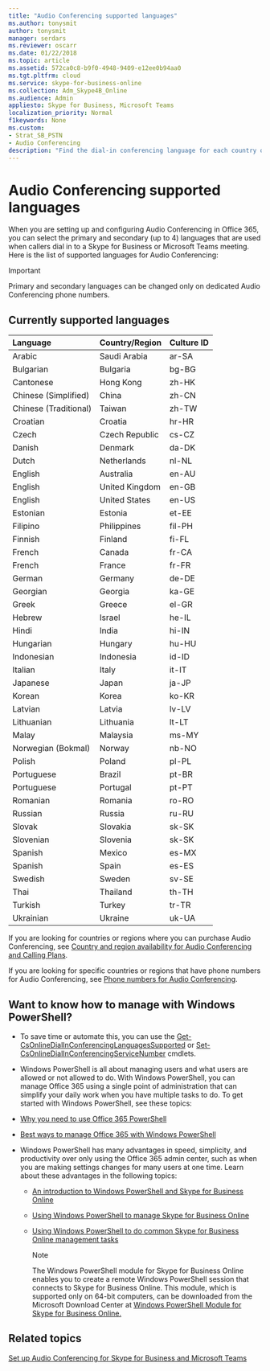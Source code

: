 ```yaml
---
title: "Audio Conferencing supported languages"
ms.author: tonysmit
author: tonysmit
manager: serdars
ms.reviewer: oscarr
ms.date: 01/22/2018
ms.topic: article
ms.assetid: 572ca0c8-b9f0-4948-9409-e12ee0b94aa0
ms.tgt.pltfrm: cloud
ms.service: skype-for-business-online
ms.collection: Adm_Skype4B_Online
ms.audience: Admin
appliesto: Skype for Business, Microsoft Teams
localization_priority: Normal
f1keywords: None
ms.custom:
- Strat_SB_PSTN
- Audio Conferencing
description: "Find the dial-in conferencing language for each country or region and the culture ID assigned (en-US, da-DK, de-DE, etc)"
---
```


# Audio Conferencing supported languages

When you are setting up and configuring Audio Conferencing in Office 365, you can select the primary and secondary (up to 4) languages that are used when callers dial in to a Skype for Business or Microsoft Teams meeting. Here is the list of supported languages for Audio Conferencing: 
  
> [!IMPORTANT]
> Primary and secondary languages can be changed only on dedicated Audio Conferencing phone numbers. 
  
## Currently supported languages

|**Language**|**Country/Region**|**Culture ID**|
|:-----|:-----|:-----|
|Arabic  <br/> |Saudi Arabia  <br/> |ar-SA  <br/> |
|Bulgarian  <br/> |Bulgaria  <br/> |bg-BG  <br/> |
|Cantonese  <br/> |Hong Kong  <br/> |zh-HK  <br/> |
|Chinese (Simplified)  <br/> |China  <br/> |zh-CN  <br/> |
|Chinese (Traditional)  <br/> |Taiwan  <br/> |zh-TW  <br/> |
|Croatian  <br/> |Croatia  <br/> |hr-HR  <br/> |
|Czech  <br/> |Czech Republic  <br/> |cs-CZ  <br/> |
|Danish  <br/> |Denmark  <br/> |da-DK  <br/> |
|Dutch  <br/> |Netherlands  <br/> |nl-NL  <br/> |
|English  <br/> |Australia  <br/> |en-AU  <br/> |
|English  <br/> |United Kingdom  <br/> |en-GB  <br/> |
|English  <br/> |United States  <br/> |en-US  <br/> |
|Estonian  <br/> |Estonia  <br/> |et-EE  <br/> |
|Filipino  <br/> |Philippines  <br/> |fil-PH  <br/> |
|Finnish  <br/> |Finland  <br/> |fi-FL  <br/> |
|French  <br/> |Canada  <br/> |fr-CA  <br/> |
|French  <br/> |France  <br/> |fr-FR  <br/> |
|German  <br/> |Germany  <br/> |de-DE  <br/> |
|Georgian  <br/> |Georgia  <br/> |ka-GE  <br/> |
|Greek  <br/> |Greece  <br/> |el-GR  <br/> |
|Hebrew  <br/> | Israel <br/> | he-IL <br/> |
|Hindi  <br/> |India  <br/> |hi-IN  <br/> |
|Hungarian  <br/> |Hungary  <br/> |hu-HU  <br/> |
|Indonesian  <br/> |Indonesia  <br/> |id-ID  <br/> |
|Italian  <br/> |Italy  <br/> | it-IT <br/> |
|Japanese  <br/> |Japan  <br/> |ja-JP  <br/> |
|Korean  <br/> |Korea  <br/> |ko-KR  <br/> |
|Latvian  <br/> |Latvia  <br/> |lv-LV  <br/> |
|Lithuanian  <br/> |Lithuania  <br/> |lt-LT  <br/> |
|Malay  <br/> |Malaysia  <br/> |ms-MY  <br/> |
|Norwegian (Bokmal)  <br/> |Norway  <br/> |nb-NO  <br/> |
|Polish  <br/> |Poland  <br/> |pl-PL  <br/> |
|Portuguese  <br/> |Brazil  <br/> |pt-BR  <br/> |
|Portuguese  <br/> |Portugal  <br/> |pt-PT  <br/> |
|Romanian  <br/> |Romania  <br/> |ro-RO  <br/> |
|Russian  <br/> |Russia  <br/> |ru-RU  <br/> |
|Slovak  <br/> |Slovakia  <br/> |sk-SK  <br/> |
|Slovenian  <br/> |Slovenia  <br/> |sk-SK  <br/> |
|Spanish  <br/> |Mexico  <br/> |es-MX  <br/> |
|Spanish  <br/> |Spain  <br/> |es-ES  <br/> |
|Swedish  <br/> |Sweden  <br/> |sv-SE  <br/> |
|Thai  <br/> |Thailand  <br/> |th-TH  <br/> |
|Turkish  <br/> |Turkey  <br/> |tr-TR  <br/> |
|Ukrainian  <br/> |Ukraine  <br/> |uk-UA  <br/> |
   
If you are looking for countries or regions where you can purchase Audio Conferencing, see [Country and region availability for Audio Conferencing and Calling Plans](../country-and-region-availability-for-audio-conferencing-and-calling-plans/country-and-region-availability-for-audio-conferencing-and-calling-plans.md).
  
If you are looking for specific countries or regions that have phone numbers for Audio Conferencing, see [Phone numbers for Audio Conferencing](phone-numbers-for-audio-conferencing.md).
  
## Want to know how to manage with Windows PowerShell?

- To save time or automate this, you can use the [Get-CsOnlineDialInConferencingLanguagesSupported](https://go.microsoft.com/fwlink/?LinkId=617684) or [Set-CsOnlineDialInConferencingServiceNumber](https://go.microsoft.com/fwlink/?LinkId=617689) cmdlets.
    
-  Windows PowerShell is all about managing users and what users are allowed or not allowed to do. With Windows PowerShell, you can manage Office 365 using a single point of administration that can simplify your daily work when you have multiple tasks to do. To get started with Windows PowerShell, see these topics:
    
  - [Why you need to use Office 365 PowerShell](https://go.microsoft.com/fwlink/?LinkId=525041)
    
  - [Best ways to manage Office 365 with Windows PowerShell](https://go.microsoft.com/fwlink/?LinkId=525142)
    
- Windows PowerShell has many advantages in speed, simplicity, and productivity over only using the Office 365 admin center, such as when you are making settings changes for many users at one time. Learn about these advantages in the following topics: 
    
  - [An introduction to Windows PowerShell and Skype for Business Online](https://go.microsoft.com/fwlink/?LinkId=525039)
    
  - [Using Windows PowerShell to manage Skype for Business Online](https://go.microsoft.com/fwlink/?LinkId=525453)
    
  - [Using Windows PowerShell to do common Skype for Business Online management tasks](https://go.microsoft.com/fwlink/?LinkId=525038)
    
    > [!NOTE]
    > The Windows PowerShell module for Skype for Business Online enables you to create a remote Windows PowerShell session that connects to Skype for Business Online. This module, which is supported only on 64-bit computers, can be downloaded from the Microsoft Download Center at [Windows PowerShell Module for Skype for Business Online.](https://go.microsoft.com/fwlink/?LinkId=294688)
  
## Related topics

[Set up Audio Conferencing for Skype for Business and Microsoft Teams](set-up-audio-conferencing.md)


